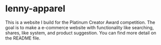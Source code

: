 # lenny-apparel
This is a website I build for the Platinum Creator Award competition. The goal is to make a e-commerce website with functionality like searching, shares, like system, and product suggestion. You can find more detail on the README file.
